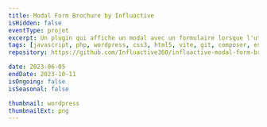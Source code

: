 ```yaml
---
title: Modal Form Brochure by Influactive
isHidden: false
eventType: projet
excerpt: Un plugin qui affiche un modal avec un formulaire lorsque l'utilisateur clique sur un lien avec l'ID `#brochure` et un paramètre `?file=FILEID.`
tags: [javascript, php, wordpress, css3, html5, vite, git, composer, eslint]
repository: https://github.com/Influactive360/influactive-modal-form-brochure

date: 2023-06-05
endDate: 2023-10-11
isOngoing: false
isSeasonal: false

thumbnail: wordpress
thumbnailExt: png
---
```

